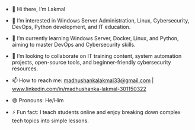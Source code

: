 - 👋 Hi there, I’m Lakmal
  
- 👀 I’m interested in Windows Server Administration, Linux, Cybersecurity, DevOps, Python development, and IT education.
- 🌱 I’m currently learning Windows Server, Docker, Linux, and Python, aiming to master DevOps and Cybersecurity skills.
- 💞️ I’m looking to collaborate on IT training content, system automation projects, open-source tools, and beginner-friendly cybersecurity resources.
- 📫 How to reach me: madhushankalakmal33@gmail.com | www.linkedin.com/in/madhushanka-lakmal-301150322 
- 😄 Pronouns: He/Him
- ⚡ Fun fact: I teach students online and enjoy breaking down complex tech topics into simple lessons.

<!---
MLakmal97/MLakmal97 is a ✨ special ✨ repository because its `README.md` (this file) appears on your GitHub profile.
You can click the Preview link to take a look at your changes.
--->

